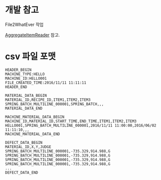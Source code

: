 # 개발 참고
File2WhatEver 작업

[AggregateItemReader](https://github.com/spring-projects/spring-batch/blob/master/spring-batch-samples/src/main/java/org/springframework/batch/sample/domain/multiline/AggregateItemReader.java) 참고.

# csv 파일 포맷
```
HEADER_BEGIN
MACHINE_TYPE:HELLO
MACHINE_ID:HELLO001
FILE_CREATED_TIME:2016/11/11 11:11:11
HEADER_END

MATERIAL_DATA_BEGIN
MATERIAL_ID,RECIPE_ID,ITEM1,ITEM2,ITEM3
SPRING_BATCH_MULTILINE_000001,SPRING_BATCH,,,
MATERIAL_DATA_END

MACHINE_MATERIAL_DATA_BEGIN
MACHINE_ID,MATERIAL_ID,START_TIME,END_TIME,ITEM1,ITEM2,ITEM3
HELLO001,SPRING_BATCH_MULTILINE_000001,2016/11/11 11:00:00,2016/06/02 11:11:10,,,
MACHINE_MATERIAL_DATA_END

DEFECT_DATA_BEGIN
MATERIAL_ID,X,Y,JUDGE
SPRING_BATCH_MULTILINE_000001,-735.329,914.988,G
SPRING_BATCH_MULTILINE_000001,-735.329,914.988,G
SPRING_BATCH_MULTILINE_000001,-735.329,914.988,G
SPRING_BATCH_MULTILINE_000001,-735.329,914.988,G
...
DEFECT_DATA_END

```

